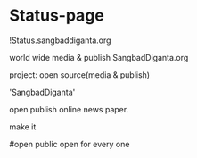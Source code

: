 # Status-page
!Status.sangbaddiganta.org

world wide media & publish
SangbadDiganta.org

project:
open source(media & publish)

'SangbadDiganta'

open publish online news paper.

make it

#open public
open for every one
